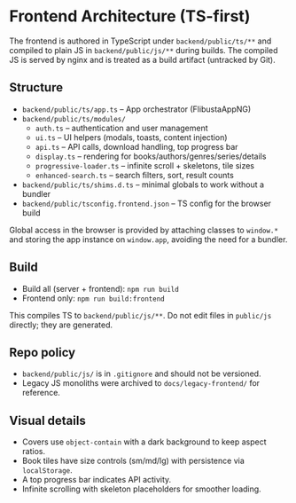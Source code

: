 # Frontend Architecture (TS-first)

The frontend is authored in TypeScript under `backend/public/ts/**` and compiled to plain JS in `backend/public/js/**` during builds. The compiled JS is served by nginx and is treated as a build artifact (untracked by Git).

## Structure

- `backend/public/ts/app.ts` – App orchestrator (FlibustaAppNG)
- `backend/public/ts/modules/`
  - `auth.ts` – authentication and user management
  - `ui.ts` – UI helpers (modals, toasts, content injection)
  - `api.ts` – API calls, download handling, top progress bar
  - `display.ts` – rendering for books/authors/genres/series/details
  - `progressive-loader.ts` – infinite scroll + skeletons, tile sizes
  - `enhanced-search.ts` – search filters, sort, result counts
- `backend/public/ts/shims.d.ts` – minimal globals to work without a bundler
- `backend/public/tsconfig.frontend.json` – TS config for the browser build

Global access in the browser is provided by attaching classes to `window.*` and storing the app instance on `window.app`, avoiding the need for a bundler.

## Build

- Build all (server + frontend): `npm run build`
- Frontend only: `npm run build:frontend`

This compiles TS to `backend/public/js/**`. Do not edit files in `public/js` directly; they are generated.

## Repo policy

- `backend/public/js/` is in `.gitignore` and should not be versioned.
- Legacy JS monoliths were archived to `docs/legacy-frontend/` for reference.

## Visual details

- Covers use `object-contain` with a dark background to keep aspect ratios.
- Book tiles have size controls (sm/md/lg) with persistence via `localStorage`.
- A top progress bar indicates API activity.
- Infinite scrolling with skeleton placeholders for smoother loading.
